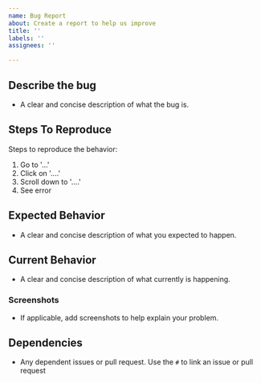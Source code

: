 ```yaml
---
name: Bug Report
about: Create a report to help us improve
title: ''
labels: ''
assignees: ''

---
```


## **Describe the bug**
- A clear and concise description of what the bug is.

## **Steps To Reproduce**
Steps to reproduce the behavior:
1. Go to '...'
2. Click on '....'
3. Scroll down to '....'
4. See error

## **Expected Behavior**
- A clear and concise description of what you expected to happen.

## **Current Behavior**
- A clear and concise description of what currently is happening.

### **Screenshots**
- If applicable, add screenshots to help explain your problem.

## **Dependencies**
- Any dependent issues or pull request. Use the `#` to link an issue or pull request
